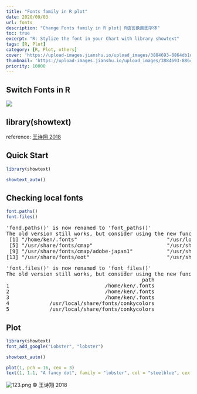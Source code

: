 ```yaml
---
title: "Fonts family in R plot"
date: 2020/09/03
url: fonts
description: "Change Fonts family in R plot| R语言换画图字体"
toc: true
excerpt: "R: Stylize the font in your Chart with library showtext"
tags: [R, Plot]
category: [R, Plot, others]
cover: 'https://upload-images.jianshu.io/upload_images/3884693-8864db1dbb538efc'
thumbnail: 'https://upload-images.jianshu.io/upload_images/3884693-8864db1dbb538efc'
priority: 10000
---
```



## Switch Fonts in R

![](https://upload-images.jianshu.io/upload_images/3884693-8864db1dbb538efc?imageMogr2)

## library(showtext)
reference: [王诗翔 2018](https://www.jianshu.com/p/9b9c9f4ddf6b)

## Quick Start
```r
library(showtext)

showtext_auto()
```

## Checking local fonts
```r
font.paths()
font.files()
````

<pre>
'fond.paths()' is now renamed to 'font_paths()'
The old version still works, but consider using the new function in future code
 [1] "/home/ken/.fonts"                             "/usr/local/share/fonts"                       "/usr/local/share/fonts/conkycolors"           "/usr/share/fonts"                            
 [5] "/usr/share/fonts/cmap"                        "/usr/share/fonts/cMap"                        "/usr/share/fonts/cmap/adobe-cns1"             "/usr/share/fonts/cmap/adobe-gb1"             
 [9] "/usr/share/fonts/cmap/adobe-japan1"           "/usr/share/fonts/cmap/adobe-japan2"           "/usr/share/fonts/cmap/adobe-korea1"           "/usr/share/fonts/deepin-font-install"        
[13] "/usr/share/fonts/eot"                         "/usr/share/fonts/eot/font-awesome"            "/usr/share/fonts/opentype"                    "/usr/share/fonts/opentype/cantarell
</pre>

<pre>
'font.files()' is now renamed to 'font_files()'
The old version still works, but consider using the new function in future code
                                            path                                      file                        family            face
1                               /home/ken/.fonts                  AvantGarde_LT_Medium.ttf          AvantGarde LT Medium         Regular
2                               /home/ken/.fonts                            GE_Inspira.ttf                    GE Inspira         Regular
3                               /home/ken/.fonts                                Ubuntu.ttf                        Ubuntu         Regular
4             /usr/local/share/fonts/conkycolors                           aClock_Hour.ttf                        aClock           _Hour
5             /usr/local/share/fonts/conkycolors                            aClock_Min.ttf                        aClock            _Min
</pre>

## Plot

```r
library(showtext)
font_add_google("Lobster", "lobster")

showtext_auto()

plot(1, pch = 16, cex = 3)
text(1, 1.1, "A fancy dot", family = "lobster", col = "steelblue", cex = 3)
```

![123.png](https://upload-images.jianshu.io/upload_images/3884693-8864db1dbb538efc)
© 王诗翔 2018
